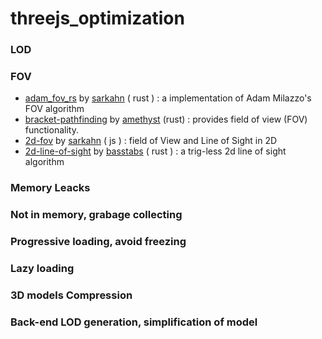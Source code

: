 # threejs_optimization

### LOD

### FOV

- [adam_fov_rs](https://github.com/sarkahn/adam_fov_rs) by [sarkahn](https://github.com/sarkahn/) ( rust ) : a implementation of Adam Milazzo's FOV algorithm
- [bracket-pathfinding](https://github.com/amethyst/bracket-lib/tree/master/bracket-pathfinding) by [amethyst](https://github.com/amethyst) (rust) : provides field of view (FOV) functionality.
- [2d-fov](https://github.com/legends2k/2d-fov) by [sarkahn](https://github.com/sarkahn/) ( js ) : field of View and Line of Sight in 2D 
- [2d-line-of-sight](https://github.com/basstabs/2d-line-of-sight) by [basstabs](https://github.com/basstabs/) ( rust ) : a trig-less 2d line of sight algorithm

### Memory Leacks

### Not in memory, grabage collecting

### Progressive loading, avoid freezing

### Lazy loading

### 3D models Compression

### Back-end LOD generation, simplification of model

